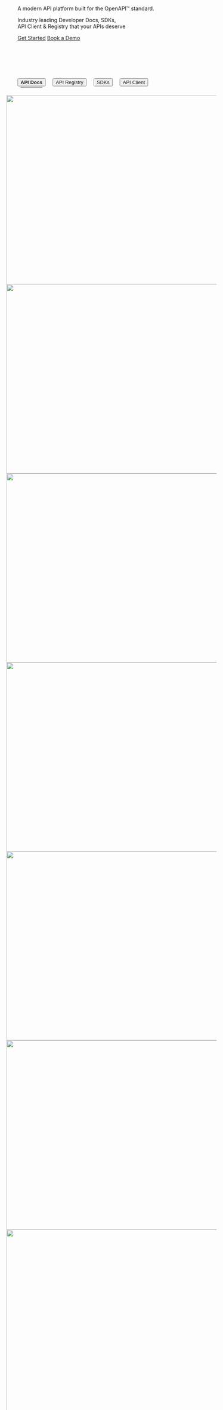 <div class="flex flex-col gap-3 hero small-test">
  <scalar-heading level="2" slug="introduction" class="text-balance">
    A modern API platform built for the OpenAPI™ standard.
  </scalar-heading>
  <p>
    Industry leading Developer Docs, SDKs, API Client & Registry that your APIs
    deserve
  </p>
  <div class="flex gap-2">
    <a class="t-editor__button" href="https://dashboard.scalar.com/register">Get Started</a>
    <a class="t-editor__button" href="https://scalar.cal.com/shane/projectsuccess" target="_blank">Book a Demo</a>
  </div>
  <div class="stickers">
    <div class="draggable sticker-5">
      <scalar-icon src="https://api.scalar.com/cdn/images/LByt7m02eR-6wZrXUk5d5/SiTCkdsfi2287iQBEGzN2.svg"></scalar-icon>
    </div>
    <div class="draggable sticker-1">
      <scalar-icon src="https://api.scalar.com/cdn/images/LByt7m02eR-6wZrXUk5d5/JXS6tZ4EbKIkeGpjP6QKc.svg"></scalar-icon>
    </div>
    <div class="draggable sticker-6">
      <scalar-icon src="https://api.scalar.com/cdn/images/LByt7m02eR-6wZrXUk5d5/sjRzU-qEfO5Y89jmLMyaF.svg"></scalar-icon>
    </div>
    <div class="draggable sticker-7">
      <scalar-icon src="https://api.scalar.com/cdn/images/LByt7m02eR-6wZrXUk5d5/-dJduqbPTJP5xwDRhB5VS.svg"></scalar-icon>
    </div>
  </div>
</div>

<div class="slider">
  <button class="active" type="button" data-target="#slide-1">API Docs</button>
  <button type="button" data-target="#slide-2">API Registry</button>
  <button type="button" data-target="#slide-3">SDKs</button>
  <button type="button" data-target="#slide-4">API Client</button>
  <ul class="gallery container-full" id="gallery">
    <li id="slide-1">
      <img class="light-image" src="/app-docs-animated.svg" />
      <img class="dark-image" src="/app-docs-animated-dark.svg" />
    </li>
    <li id="slide-2">
      <img class="light-image" src="/registry-animated.svg" />
      <img class="dark-image" src="/registry-animated-dark.svg" />
    </li>
    <li id="slide-3">
      <img class="light-image" src="/sdks-animated.svg" />
      <img class="dark-image" src="/sdks-animated-dark.svg" />
    </li>
    <li id="slide-4">
      <img class="light-image" src="/api-client-animated.svg" />
      <img class="dark-image" src="/api-client-animated-dark.svg" />
    </li>
  </ul>
</div>
<div class="logowall">
  <div class="logowall-item">
    <scalar-icon src="https://cdn.scalar.com/marketing/landing/logo-tr.svg"></scalar-icon>
  </div>
  <div class="logowall-item">
    <scalar-icon src="https://cdn.scalar.com/marketing/landing/logo-maersk.svg"></scalar-icon>
  </div>
  <div class="logowall-item">
    <scalar-icon src="https://cdn.scalar.com/marketing/landing/logo-tailscale.svg"></scalar-icon>
  </div>
  <div class="logowall-item">
    <scalar-icon src="https://cdn.scalar.com/marketing/landing/logo-supabase.svg"></scalar-icon>
  </div>
  <div class="logowall-item">
    <scalar-icon src="https://cdn.scalar.com/marketing/landing/logo-flyio.svg"></scalar-icon>
  </div>
  <div class="logowall-item">
    <scalar-icon src="https://cdn.scalar.com/marketing/landing/logo-sfcompute.svg"></scalar-icon>
  </div>
</div>
<div class="quotes">
  <h2>Take their word for it</h2>
  <div class="flex flex-wrap quotes-container">
    <div class="quotes-item">
      <p>
        <b>"After years of helping enterprises implement API strategies at SmartBear, I can confidently say Scalar is what the industry has been waiting for.</b> The strict OpenAPI compliance, robust CLI/API registry, and seamless CI/CD integration solve the exact pain points I watched customers struggle with daily. This is the modern API platform developers deserve."
      </p>
      <p class="mt-3 text-c-3">Michael - Former Solutions Architect @ Smartbear</p>
    </div>
    <div class="quotes-item">
      <p>
        "One of my most recent favorites is a in-browser ad hoc testing UI called Scalar.
One of the things that I really love about Scalar, it's got this modern UI experience, and it provides <b>built-in test generation code for a variety of targets, from cURL to HttpClient in C#.</b>"
      </p>
      <p class="mt-3 text-c-3">Captain Safia - Engineer @ Microsoft ASP.NET</p>
    </div>
    <div class="quotes-item">
      <p>
        "Scalar's "golden ticket" is... Scalar!
<b>They are (in my own words) building a product ecosystem for API design, docs, testing, and governance-</b> with offerings at every price point.
They are open source. So I can get in on free features and stay with Scalar no matter how big my API needs blow up."
      </p>
      <p class="mt-3 text-c-3">Eron - Documentation Engineer @ Qrvey</p>
    </div>
  </div>
</div>
<div>
  <div class="product product-reversed">
    <div class="product-copy">
      <span class="font-bold text-green">Scalar Registry</span>
      <h2>
        The Centralized Repository for Your API Definitions
      </h2>
      <p>
        Upload, manage and version OpenAPI Documents, JSON Schemas and Spectral Rules in a single place. Can pull from your repository, works with any CI workflow.
      </p>
      <div class="flex flex-wrap text-green gap-y-2">
        <b class="flex items-center icon-text gap-3 font-medium w-1/2 min-h-8">
          <scalar-icon src="phosphor/bold/git-branch"></scalar-icon>
          <span>
            <span class="lg-only">Single </span>Source of Truth
          <span>
        </b>
        <b class="flex items-center icon-text gap-3 font-medium w-1/2 min-h-8">
          <scalar-icon src="phosphor/bold/arrows-clockwise"></scalar-icon>
          Bi-directional Git Sync
        </b>
        <b class="flex items-center icon-text gap-3 font-medium w-1/2 min-h-8">
          <scalar-icon src="phosphor/bold/arrow-up-right"></scalar-icon>
          OpenAPI Documents
        </b>
        <b class="flex items-center icon-text gap-3 font-medium w-1/2 min-h-8">
          <scalar-icon src="phosphor/bold/brackets-curly"></scalar-icon>
          <span>JSON Schema<span class="lg-only"> Support</span></span>
        </b>
        <b class="flex items-center icon-text gap-3 font-medium w-1/2 min-h-8">
          <scalar-icon src="phosphor/bold/warning-octagon"></scalar-icon>
          Spectral Rules
        </b>
        <b class="flex items-center icon-text gap-3 font-medium w-1/2 min-h-8">
          <scalar-icon src="phosphor/bold/arrows-clockwise"></scalar-icon>
          AsyncAPI (coming soon)
        </b>
        <b class="flex items-center icon-text gap-3 font-medium w-1/2 min-h-8">
          <scalar-icon src="phosphor/bold/lock-simple"></scalar-icon>
          Private or Public
        </b>
      </div>
      <a class="mt-3 t-editor__anchor" href="/scalar/scalar-registry/getting-started">
      Connect Your API for Free
       →
      </a>
    </div>
    <div class="product-image">
      <div class="product-image-transform">
        <img class="light-image" src="/registry-static.svg" />
        <img class="dark-image" src="/registry-static-dark.svg" />
      </div>
    </div>
    <div class="draggable sticker-4">
      <scalar-icon src="https://api.scalar.com/cdn/images/LByt7m02eR-6wZrXUk5d5/jgGF_IKsu-T_irS-6MMOy.svg"></scalar-icon>
    </div>
  </div>
  <div class="product">
    <div class="product-copy">
      <span class="font-bold text-orange">Scalar API Client</span>
      <scalar-heading level="2" slug="scalar-api-client" class="c">
        The Postman Alternative Your Team Is Dreaming Of
      </scalar-heading>
      <p>
        Fully open-source & offline first API Client built on the OpenAPI standard, by us & our community.
      </p>
      <div class="flex flex-wrap text-orange gap-y-2">
        <b class="flex items-center icon-text gap-3 font-medium w-1/2 min-h-8">
          <scalar-icon src="phosphor/bold/wifi-slash"></scalar-icon>
          Offline-first
        </b>
        <b class="flex items-center icon-text gap-3 font-medium w-1/2 min-h-8">
          <scalar-icon src="phosphor/bold/globe"></scalar-icon>
          Sync your local API
        </b>
        <b class="flex items-center icon-text gap-3 font-medium w-1/2 min-h-8">
          <scalar-icon src="phosphor/bold/graph"></scalar-icon>
          OpenAPI by Heart
        </b>
        <b class="flex items-center icon-text gap-3 font-medium w-1/2 min-h-8">
          <scalar-icon src="phosphor/bold/users"></scalar-icon>
          Collaborate with Others
        </b>
        <b class="flex items-center icon-text gap-3 font-medium w-1/2 min-h-8">
          <scalar-icon src="phosphor/bold/lock-simple-open"></scalar-icon>
          No Vendor Lock-In
        </b>
        <b class="flex items-center icon-text gap-3 font-medium w-1/2 min-h-8">
          <scalar-icon src="phosphor/bold/desktop-tower"></scalar-icon>
          Linux, Windows, macOS
        </b>
      </div>
      <a class="mt-3 t-editor__anchor" href="https://client.scalar.com/">Try It in the Browser →</a>
    </div>
    <div class="product-image">
      <div class="product-image-transform">
        <img class="light-image" src="/api-client-static.svg"/>
        <img class="dark-image" src="/api-client-static-dark.svg"/>
      </div>
    </div>
    <div class="draggable sticker-8">
      <scalar-icon src="https://api.scalar.com/cdn/images/LByt7m02eR-6wZrXUk5d5/JXS6tZ4EbKIkeGpjP6QKc.svg"></scalar-icon>
    </div>
  </div>
  <div class="product product-reversed">
    <div class="product-copy">
      <span class="font-bold text-blue">Scalar Docs</span>
      <scalar-heading level="2" slug="scalar-docs" class="c">
        The Modern Documentation Platform for Your API and Everything Else
      </scalar-heading>
      <p>
        Write documentation with our WYSIWYG, pull Markdown and MDX files from your repository or generate API References from your OpenAPI documents. No matter how you work, your new documentation will always be up to date.
      </p>
      <div class="flex flex-wrap text-blue gap-y-2">
        <b class="flex items-center icon-text gap-3 font-medium w-1/2 min-h-8">
          <scalar-icon src="phosphor/bold/brackets-angle"></scalar-icon>
          Markdown and MDX
        </b>
        <b class="flex items-center icon-text gap-3 font-medium w-1/2 min-h-8">
          <scalar-icon src="phosphor/bold/arrow-up-right"></scalar-icon>
          OpenAPI Documents
        </b>
        <b class="flex items-center icon-text gap-3 font-medium w-1/2 min-h-8">
          <scalar-icon src="phosphor/bold/brackets-curly"></scalar-icon>
          <span><span class="lg-only">Custom </span>HTML/CSS/JS</span>
        </b>
        <b class="flex items-center icon-text gap-3 font-medium w-1/2 min-h-8">
          <scalar-icon src="phosphor/bold/github-logo"></scalar-icon>
          GitHub Sync
        </b>
        <b class="flex items-center icon-text gap-3 font-medium w-1/2 min-h-8">
          <scalar-icon src="phosphor/bold/palette"></scalar-icon>
          Customize Everything
        </b>
        <b class="flex items-center icon-text gap-3 font-medium w-1/2 min-h-8">
          <scalar-icon src="phosphor/bold/users"></scalar-icon>
          Fine-grained Access
        </b>
      </div>
      <a class="mt-3 t-editor__anchor" href="/scalar/scalar-docs/getting-started">Create Your New Documentation →</a>
    </div>
    <div class="product-image">
      <div class="product-image-transform">
        <img class="light-image" src="/api-docs-static-zoom.svg"/>
        <img class="dark-image" src="/api-docs-static-zoom-dark.svg"/>
      </div>
    </div>
    <div class="draggable sticker-3">
      <scalar-icon src="https://api.scalar.com/cdn/images/LByt7m02eR-6wZrXUk5d5/HLhbFqJ4vSzo4UDEZX2dq.svg"></scalar-icon>
    </div>
  </div>
  <div class="product">
    <div class="product-copy">
      <span class="font-bold text-purple">Scalar SDK Generation</span>
      <scalar-heading level="2" slug="scalar-sdk-generation" class="c">
        One Commit To Update All Your SDKs
      </scalar-heading>
      <p>
        Bring your OpenAPI document and get type-safe client libraries for TypeScript, Python, Golang, PHP, Java and Ruby with more languages coming soon.
      </p>
      <div class="flex flex-wrap text-purple gap-y-2">
        <b class="flex items-center icon-text gap-3 font-medium w-1/2 min-h-8">
          <scalar-icon src="phosphor/bold/arrow-up-right"></scalar-icon>
          OpenAPI-First
        </b>
        <b class="flex items-center icon-text gap-3 font-medium w-1/2 min-h-8">
          <scalar-icon src="phosphor/bold/brackets-square"></scalar-icon>
          Custom-code
        </b>
        <b class="flex items-center icon-text gap-3 font-medium w-1/2 min-h-8">
          <scalar-icon src="phosphor/bold/code"></scalar-icon>
          Code Samples
        </b>
        <b class="flex items-center icon-text gap-3 font-medium w-1/2 min-h-8">
          <scalar-icon src="phosphor/bold/fingerprint"></scalar-icon>
          <span><span class="lg-only">OpenAPI </span>Authentication</span>
        </b>
        <b class="flex items-center icon-text gap-3 font-medium w-1/2 min-h-8">
          <scalar-icon src="phosphor/bold/cloud-check"></scalar-icon>
          Syncs with Docs
        </b>
        <b class="flex items-center icon-text gap-3 font-medium w-1/2 min-h-8">
          <scalar-icon src="phosphor/bold/file-cloud"></scalar-icon>
          File Streaming Support
        </b>
      </div>
      <a class="mt-3 t-editor__anchor" href="/scalar/scalar-sdks/getting-started">Generate your first SDK →</a>
    </div>
    <div class="product-image">
      <div class="product-image-transform">
        <img class="light-image" src="/sdks-static.svg" />
        <img class="dark-image" src="/sdks-static-dark.svg" />
      </div>
    </div>
    <div class="draggable sticker-2">
      <scalar-icon src="https://api.scalar.com/cdn/images/LByt7m02eR-6wZrXUk5d5/gM-mqYTBYMkqpnexTIr-r.svg"></scalar-icon>
    </div>
  </div>
</div>
<div class="founder-quote border rounded-lg p-12 relative">
  <scalar-icon src="https://cdn.scalar.com/marketing/landing/scalar-logomark.svg?cache=1234"></scalar-icon>
  <br />
  <br />
  <p>Marc from Scalar here,</p>
  <br />
  <p>
    There's no better feeling than building and being enabled by the software you are integrating with.
  </p>
  <br />
  <p>
    We've all experienced friction with out-of-date docs, no client SDKs in your favorite language, and no one to talk to about your struggles on-boarding.
  </p>
  <br />
  <p>
    But we've also experienced those magical APIs that just work with everything you need right there. This drives our simple three tenants at Scalar: Accessibility, Open-Source, and API First. Making on-boarding easier and  magical enables people to build, and being API first means your business can scale for the future (LLMs).
  </p>
  <br />
  <p>
    Why Open-Source? If done right, it’s transparent, builds industry standards (OpenAPI), accelerates innovation, and fosters collaboration. We love Open-Source and keep it core to our values.
  </p>
  <br />
  <p>
    We are fans of “show don't tell here” at Scalar: so try our Docs (this page), our SDKs for our API that includes our API Client, Agent Scalar to chat with APIs, and our GitHub for all our open-source products. As always, we love your feedback so drop us a line in our discord, email, or book a call with me to see how we can help.
  </p>
  <br />
  <scalar-icon src="https://api.scalar.com/cdn/images/LByt7m02eR-6wZrXUk5d5/rzLt5QLobG1QcqnrhdAor.svg"></scalar-icon>
  <br />
  <div>
    <b>Marc Laventure</b>
    <br />
    <span>CEO, Scalar</span>
  </div>
  <div class="draggable sticker-9">
    <scalar-icon src="https://api.scalar.com/cdn/images/LByt7m02eR-6wZrXUk5d5/jSSY0fRlk7g_HdR7i7BIu.svg"></scalar-icon>
  </div>
</div>
<div class="cta flex flex-col gap-3 small-test">
  <scalar-heading level="2" class="text-balance" slug="what-are-you-waiting-for">What are you waiting for?</scalar-heading>
  <p>
    We're committed to enabling developers and companies to practice the highest
    of API industry standards.
  </p>
  <div class="flex gap-2 mb-11">
    <a class="t-editor__button" href="https://dashboard.scalar.com/register">Get Started</a>
    <a class="t-editor__button" href="https://scalar.cal.com/shane/projectsuccess" target="_blank">Book a Demo</a>
  </div>
  <a class="expander-hover-link" href="https://discord.gg/scalar" target="_blank">Community →</a>
  <a class="expander-hover-link" href="https://github.com/scalar/scalar" target="_blank">GitHub →</a>
  <a class="expander-hover-link" href="mailto:support@scalar.com" target="_blank">Contact Us →</a>
</div>
<div class="expander-container">
  <div class="expander-hover">
    <div class="expander-hover-preview">
      <img class="light-image" src="/api-client-static.svg" />
      <img class="dark-image" src="/api-client-static-dark.svg" />
    </div>
    <div class="relative">
      <div class="expander-hover-sticker">
        <object class="sticker-clip-client" width="156" height="110"
          data="https://api.scalar.com/cdn/images/LByt7m02eR-6wZrXUk5d5/JXS6tZ4EbKIkeGpjP6QKc.svg"></object>
      </div>
      <div class="expander-hover-title">API Client</div>
      <div class="expander">
        <div class="expander-content">
          Minimal, powerful, fully open-source API Client built on open standards by us + our community.
        </div>
      </div>
      <a class="expander-hover-link" href="https://client.scalar.com/" target="_blank">Learn More</a>
    </div>
  </div>
  <div class="expander-hover">
    <div class="expander-hover-preview">
      <img class="light-image" src="/sdks-static.svg" />
      <img class="dark-image" src="/sdks-static-dark.svg" />
    </div>
    <div class="relative">
      <div class="expander-hover-sticker">
        <object class="sticker-clip-sdk" width="145" height="145"
          data="https://api.scalar.com/cdn/images/LByt7m02eR-6wZrXUk5d5/gM-mqYTBYMkqpnexTIr-r.svg"></object>
      </div>
      <div class="expander-hover-title">SDKs</div>
      <div class="expander">
        <div class="expander-content">
          Bring your OpenAPI document and get type-safe client libraries for TypeScript, Python and more.
        </div>
      </div>
      <a class="expander-hover-link" href="/scalar/scalar-sdks/getting-started">Learn More</a>
    </div>
  </div>
  <div class="expander-hover">
    <div class="expander-hover-preview">
      <img class="light-image" src="/registry-static.svg" />
      <img class="dark-image" src="/registry-static-dark.svg" />
    </div>
    <div class="relative">
      <div class="expander-hover-sticker">
      <object class="sticker-clip-registry" width="136" height="186"
          data="https://api.scalar.com/cdn/images/LByt7m02eR-6wZrXUk5d5/jgGF_IKsu-T_irS-6MMOy.svg"></object>
      </div>
      <div class="expander-hover-title">API Registry</div>
      <div class="expander">
        <div class="expander-content">
          Managing & versioning OpenAPI Documents with a deep Git integration.
        </div>
      </div>
      <a class="expander-hover-link" href="/scalar/scalar-registry/getting-started">Learn More</a>
    </div>
  </div>
  <div class="expander-hover">
    <div class="expander-hover-preview">
      <img class="light-image" src="/api-docs-static-zoom.svg" />
      <img class="dark-image" src="/api-docs-static-zoom-dark.svg" />
    </div>
    <div class="relative">
      <div class="expander-hover-sticker">
        <object class="sticker-clip-docs" width="113" height="143" data="https://api.scalar.com/cdn/images/LByt7m02eR-6wZrXUk5d5/HLhbFqJ4vSzo4UDEZX2dq.svg"></object>
      </div>
      <div class="expander-hover-title">API Docs</div>
      <div class="expander">
        <div class="expander-content">
          Write beautiful documentation with Markdown + MDX + Git Sync.
        </div>
      </div>
      <a class="expander-hover-link" href="/scalar/scalar-docs/getting-started">Learn More</a>
    </div>
  </div>
</div>
<div class="footer container-full">
  <div class="footer-content">
      <div>
        <span class="text-c-1">
          <scalar-icon src="https://api.scalar.com/cdn/images/LByt7m02eR-6wZrXUk5d5/qlPkhjY7Ec6E5g3SHMjEp.svg"></scalar-icon>
        </span>
        <p class="mt-10 text-c-3 text-sm text-balance">The Open API company.</p>
        <p class="mt-5 text-c-3 text-sm text-balance">© API Documentation, Inc.</p>
      </div>
      <div class="flex text-sm">
        <div class="w-1/3 flex flex-col gap-2">
          <b>Products</b>
          <a class="text-c-2 hover:text-c-1 font-normal" href="https://guides.scalar.com/scalar/scalar-api-references/getting-started" target="_blank">API References</a>
          <a class="text-c-2 hover:text-c-1 font-normal" href="https://client.scalar.com/" target="_blank">API Client</a>
          <a class="text-c-2 hover:text-c-1 font-normal" href="https://docs.scalar.com/" target="_blank">API Docs</a>
          <a class="text-c-2 hover:text-c-1 font-normal" href="https://editor.scalar.com/" target="_blank">Swagger Editor</a>
        </div>
        <div class="w-1/3 flex flex-col gap-2">
          <b>Company</b>
          <a class="text-c-2 hover:text-c-1 font-normal" href="mailto:support@scalar.com" target="_blank">Support</a>
          <a class="text-c-2 hover:text-c-1 font-normal" href="https://scalar.com/changelog" target="_blank">Changelog</a>
          <a class="text-c-2 hover:text-c-1 font-normal" href="https://scalar.com/terms-and-conditions" target="_blank">Terms of Service</a>
          <a class="text-c-2 hover:text-c-1 font-normal" href="https://scalar.com/privacy-policy" target="_blank">Privacy Policy</a>
        </div>
        <div class="w-1/3 flex flex-col gap-2">
          <b>Socials</b>
          <a class="text-c-2 hover:text-c-1 font-normal" href="https://twitter.com/scalar" target="_blank">x (formerly Twitter)</a>
          <a class="text-c-2 hover:text-c-1 font-normal" href="https://github.com/scalar/scalar" target="_blank">GitHub</a>
          <a class="text-c-2 hover:text-c-1 font-normal" href="https://discord.gg/scalar" target="_blank">Discord</a>
          <a class="text-c-2 hover:text-c-1 font-normal" href="https://www.linkedin.com/company/scalar-org" target="_blank">Linkedin</a>
        </div>
      </div>
  </div>
  <!-- footer animation -->
  <div class="footer-animation">
    <scalar-icon src="https://api.scalar.com/cdn/images/LByt7m02eR-6wZrXUk5d5/v1Pu6_BCmly6VhPAuotVZ.svg"></scalar-icon>
  </div>
</div>
<div class="sticker-filter-effect">
  <scalar-icon src="https://api.scalar.com/cdn/images/LByt7m02eR-6wZrXUk5d5/utn6gGF3Iucolqx4jmXmY.svg">
</div>
<style>
  .t-editor__page-title,
  .layout-aside-right,
  .t-editor__page-nav,
  .notify-container,
  .subheading {
    display: none;
  }
  .t-doc .layout-header {
    z-index: 10000;
  }
  .t-editor__button {
    min-width: 160px;
    justify-content: center;
  }
  .t-editor .editor-content,
  .t-editor {
    padding-bottom: 0;
  }
  h3.t-editor__heading,
  h2.t-editor__heading {
    --font-size: var(--scalar-heading-1);
      margin-top: 0;
  }
  :root {
    --scalar-container-width: 960px;
    --scalar-toc-width: 0;
  }
  .hero.hero {
    margin-top: 88px;
  }
  .small-test {
    max-width: 440px;
    text-wrap: balance;
    margin-top: 88px;
    position: relative;
  }
  .t-editor .editor-static .page-node {
    max-width: var(--scalar-container-width);
    padding-bottom: 0;
    margin-bottom: 0;
  }
  .container {
    width: var(--scalar-container-width);
    margin: auto;
    position: relative;
  }
  .container-full {
    --scalar-container-sidebar-gap: calc(
      (
        (100dvw - var(--scalar-container-width) - var(--scalar-sidebar-width)) /
          2
      )
    );
    width: calc(100dvw - var(--scalar-sidebar-width));
    margin-left: min(-1 * var(--scalar-container-sidebar-gap), -50px);
  }
  .gallery {
    --scalar-gallery-item-offset: 140px;
    padding: 0;
    display: grid;
    grid-template-columns: repeat(
      10,
      calc(
        100dvw - var(--scalar-sidebar-width) -
          var(--scalar-container-sidebar-gap) -
          var(--scalar-container-sidebar-gap) +
          var(--scalar-gallery-item-offset)
      )
    );
    grid-template-rows: 1fr;
    grid-column-gap: 24px;
    overflow: scroll;
    scroll-snap-type: both mandatory;
    scrollbar-width: none;
    padding-left: max(var(--scalar-container-sidebar-gap) - 70px, 50px) !important;
    position: relative;
    margin-top: 32px;
  }
  .gallery::-webkit-scrollbar {
    display: none;
  }
  .gallery li {
    max-width: calc(100dvw - var(--scalar-sidebar-width) - 50px);
    scroll-snap-align: center;
    display: inline-block;
    font-size: 0;
    aspect-ratio: 16/9;
  }
  .gallery li img {
    width: 100%;
    height: 100%;
    object-fit: cover;
  }
  .slider {
    padding-top: 100px;
  }
  .slider button {
    margin-right: 16px;
    color: var(--scalar-color-3);
  }
  .slider button.active {
    color: var(--scalar-oclor-1);
    font-weight: bold;
    text-decoration: underline;
    text-decoration-color: var(--scalar-border-color);
    text-underline-offset: 8px;
  }
  .slider button:hover {
    color: var(--scalar-color-1);
  }
  .container {
    width: 900px;
    margin: auto;
    position: relative;
  }
  .founder-quote {
    padding: 80px 160px 260px 160px;
  }
  .founder-quote.founder-quote {
    margin-top: 120px;
  }
  /* product */
  .product {
    display: flex;
    position: relative;
    border-top: var(--scalar-border-width) solid var(--scalar-border-color);
    gap: 44px;
    padding: 80px 0;
  }
  .product > * {
    flex: 1;
  }
  .product-reversed {
    flex-direction: row-reverse;
  }
  .product:last-of-type {
    border-bottom: var(--scalar-border-width) solid var(--scalar-border-color);
  }
  .product-copy {
    display: flex;
    flex-direction: column;
    gap: 12px;
    padding: 100px 0;
    position: relative;
  }
  .product-image {
    position: relative;
    border-radius: var(--scalar-radius-lg);
    pointer-events: none;
  }
  .product-image-transform {
    position: absolute;
    mask-image: linear-gradient(to bottom, black 65%, transparent 100%);
    left: 0;
  }
  .product-reversed .product-image-transform {
    left: -76px;
  }
  .product-image img {
    all: unset;
    width: 1100px;
    pointer-events: none;
    mask-image: linear-gradient(to right, black 20%, transparent 45%);
  }
  object.product-image-sticker {
    all: unset;
    position: absolute;
    left: -93px;
    bottom: 90px;
    transform: rotate(-7deg);
  }
  object.product-image-sticker-right {
    transform: rotate(7deg);
    left: initial;
    right: -80px;
  }
  .product-copy h2 {
    margin-top: 0;
  }
  .icon-text svg {
    width: 18px;
  }
  .gap-y-2 {
    row-gap: 8px;
  }
  .gap-y-3 {
    row-gap: 12px;
  }
  /* logos */
  .logowall.logowall {
    margin-top: 48px;
    display: grid;
    grid-template-columns: repeat(6, 1fr);
    align-items: center;
    gap: 40px;
  }
  .logowall-item {
    display: flex;
    align-items: center;
    justify-content: center;
  }
  .logowall-item svg {
    width: 100%;
    height: auto;
    max-height: 24px;
  }
  .ign-logo__fill {
    fill: var(--scalar-color-1);
  }
  .fill-current-bg {
    fill: var(--scalar-background-1);
  }
  /* quotes */
  .quotes {
    padding: 120px 0 !important;
  }
  .quotes-container {
    gap: 44px;
    margin-top: 32px;
  }
  .quotes-item {
    flex: 0 0 calc(50% - 22px);
  }
  /* new stuff  */
  .expander {
    display: grid;
    grid-template-rows: 0fr;
    overflow: hidden;
    opacity: 0;
    transition: grid-template-rows 0.25s, opacity 0.25s ease-in-out;
  }
  .expander-content {
    min-height: 0;
    margin-bottom: 12px;
    margin-top: 6px;
    line-height: 1.45;
    font-size: 14px;
  }
  .expander-hover {
    height: 370px;
    position: relative;
  }
  .expander-hover:hover .expander {
    grid-template-rows: 1fr;
    opacity: 1;
    transition: grid-template-rows 0.5s, opacity 0.5s ease-in-out;
  }
  .expander.expanded .expander-content {
    visibility: visible;
  }
  .expander-hover-title {
    font-size: 20px;
    font-weight: var(--scalar-semibold);
    margin-top: 24px;
  }
  .expander-hover-link {
    --font-color: var(--scalar-color-2);
    --font-visited: var(--scalar-color-2);
    color: var(--font-color, var(--scalar-color-1));
    font-weight: var(--scalar-semibold);
    text-underline-offset: 0.25rem;
    text-decoration-thickness: 1px;
    text-decoration: underline;
    text-decoration-color: color-mix(
      in srgb,
      var(--font-color, var(--scalar-color-1)) 30%,
      transparent
    );
    margin-top: 6px;
  }
  .expander-hover:hover .expander-hover-link {
    --font-color: var(--scalar-color-1);
  }
  .expander-hover-preview {
    position: absolute;
    left: -120px;
    top: -220px;
    width: 1100px;
    mask-image: radial-gradient(circle at top left, black 25%, transparent 40%);
    pointer-events: none;
    opacity: 0;
    transition: all 0.3s ease-in-out;
    transform: rotate(1deg) translate3d(-10px, -10px, 0);
    max-height: 500px;
    overflow: hidden;
  }
  .expander-hover .relative {
    z-index: 1;
  }
  .expander-hover:hover .expander-hover-preview {
    opacity: 1;
    transform: rotate(2deg) translate3d(0, 0, 0);
    transition: all 0.3s ease-in-out 0.2s;
  }
  .expander-hover-preview img {
    margin-left: 0;
    mask-image: linear-gradient(black, transparent);
    width: 100%;
  }
  .expander-hover-sticker {
    height: 143px;
    width: 100%;
    display: flex;
    align-items: center;
    position: relative;
    margin-left: -12px;
    transition: transform 0.3s ease-in-out;
    justify-content: flex-start;
  }
  .expander-hover-sticker object {
    pointer-events: none;
  }
  .expander-hover-sticker img {
    max-height: initial;
    margin-left: initial;
  }
  .expander-hover:hover .expander-hover-sticker {
    transform: rotate(-3deg);
  }
  .expander-container {
    display: flex;
    gap: 44px;
  }
  .cta {
    padding: 140px 0;
    margin-top: 0 !important;
  }
  .mb-11 {
    margin-bottom: 44px;
  }
  /* footer */
  .footer {
    position: relative;
    overflow: hidden;
    background: var(--scalar-background-2);
    padding-inline: 20px;
    padding-bottom: 200px;
    margin-top: 100px;
  }
  .footer-animation {
    margin-inline: -30px;
  }
  .footer-animation svg {
    position: absolute;
    bottom: 0;
  }
  .footer-content {
    display: flex;
    gap: 48px;
    max-width: var(--scalar-container-width);
    width: 100%;
    margin: auto;
    padding-top: 92px;
  }
  .footer-content > * {
    flex: 1;
  }
  .footer-content span,
  .footer-content p,
  .footer-content a {
    position: relative;
    z-index: 1;
  }
  .w-1\/3 {
    width: 33.33%
  }
  .light-mode .dark-image {
    display: none;
  }
  .dark-mode .light-image {
    display: none;
  }
  .sticker-clip-client {
    clip-path: path("M158 91.9102C158 95.8908 154.773 99.1172 150.792 99.1172L147.269 99.1172L147.269 105.78C147.268 107.948 145.511 109.705 143.343 109.705L86.2051 109.705C84.0373 109.705 82.2795 107.948 82.2793 105.78L82.2793 99.1172L7.208 99.1172C3.22741 99.1172 1.10673e-05 95.8908 -4.01752e-06 91.9101L-3.50643e-06 80.2178C-3.47119e-06 79.4117 0.135571 78.6109 0.400387 77.8496L25.7949 4.83984C26.8028 1.94219 29.5346 -5.6154e-06 32.6025 -5.4813e-06L150.792 -3.15072e-07C154.773 -1.41078e-07 158 3.22654 158 7.20703L158 91.9102Z")
  }
  .sticker-clip-sdk {
    clip-path: path("M60.0562 8.61129C65.9233 -1.83053 81.0294 -1.61478 86.5955 8.99068L142.416 115.353C144.543 119.406 141.567 124.259 136.991 124.201L114.679 123.918L114.138 135.797C113.962 139.654 110.761 142.678 106.9 142.634L32.9393 141.782C29.1212 141.738 26.0084 138.707 25.864 134.891L25.406 122.787L6.28841 122.544C1.70363 122.486 -1.1476 117.543 1.09835 113.545L60.0562 8.61129Z")
  }
  .sticker-clip-registry {
    clip-path: path("M71.0986 1.13334C75.8537 -0.596969 81.1116 1.85514 82.8428 6.6099L90.3037 27.1079H98.5059C104.199 27.108 108.814 31.7235 108.814 37.4165V77.9663L121.32 112.329C119.703 112.128 118.003 112.298 116.351 112.899C110.96 114.861 108.12 120.659 110.009 125.848C111.898 131.038 117.8 133.654 123.191 131.692C124.844 131.091 126.254 130.127 127.364 128.933L134.608 148.835C136.339 153.591 133.887 158.849 129.132 160.58L73.3945 180.866C68.6393 182.596 63.3816 180.145 61.6504 175.39L58.958 167.994H2.29102C1.02582 167.994 0 166.968 0 165.703V29.398C0.000538247 28.1333 1.02616 27.1079 2.29102 27.1079H9.8125C10.6721 24.5603 12.6383 22.4116 15.3613 21.4204L71.0986 1.13334Z")
  }
  .sticker-clip-docs {
    overflow: hidden;
    border-radius: 20px;
  }
  @media screen and (max-width: 1000px) {
    .t-doc {
      --scalar-sidebar-width: 0px;
    }
    .hero.hero {
      margin-top: 188px;
    }
    .sticker-1,
    .sticker-2,
    .sticker-3,
    .sticker-4,
    .sticker-5,
    .sticker-6,
    .sticker-7,
    .sticker-8,
    .sticker-9 {
      transform: scale(0.8);
    }
    .sticker-1 {
      top: -140px;
      left: -280px;
    }
    .sticker-2 {
      left: 220px;
      bottom: 80px;
    }
    .sticker-3 {
      left: 90px;
      bottom: 20px;
    }
    .sticker-4 {
      left: 60px;
      bottom: 20px;
      --sticker-rotate: 15deg;
    }
    .sticker-5 {
      top: -220px;
      left: -440px;
    }
    .sticker-6 {
      top: 160px;
      left: -30px;
      --sticker-rotate: -10deg;
    }
    .sticker-7 {
      top: -220px;
      left: -100px;
    }
    .sticker-8 {
      top: 840px;
      left: 260px;
    }
    .sticker-9 {
      bottom: 70px;
      right: 30px;
    }
    .container-full {
      --scalar-container-sidebar-gap: 30px;
      padding-inline: 30px;
      margin-inline: -30px;
    }
    .gallery {
      --scalar-gallery-item-offset: 10px;
      margin-top: 24px;
    }
    .gallery li {
      width: calc(100dvw - 60px);
    }
    .logowall.logowall {
      grid-template-columns: repeat(3, 1fr);
      column-gap: 20px;
      row-gap: 40px;
    }
    .logowall-item {
      justify-content: start;
    }
    .logowall-item svg {
      width: auto;
      max-width: 100%;
      height: 100%;
      max-height: 20px;
    }
    .quotes-item {
      flex: 0 0 calc(100% - 22px);
    }
    .product,
    .product-reversed {
      flex-direction: column;
      gap: 60px;
    }
    .product > * {
      flex: initial;
    }
    .product-copy {
      padding-block: 0;
    }
    .product-copy .lg-only {
      display: none;
    }
    .product-image {
      height: 500px;
    }
    .product-image-transform.product-image-transform {
      inset: 0;
      mask-image: none;
    }
    .product-image img {
      height: 100%;
      width: auto;
      mask-image: linear-gradient(to right, black 40%, transparent 60%);
    }
    .founder-quote {
      padding: 40px 40px 60px 40px;
      margin-inline: -10px;
    }
    .expander-container {
      display: grid;
      grid-template-columns: repeat(2, 1fr);
      row-gap: 0;
    }
    .expander-hover {
      width: auto;
    }
    .expander-hover .expander {
      grid-template-rows: 1fr;
      opacity: 1;
    }
    .expander .expander-content {
      visibility: visible;
    }
    .footer-content {
      flex-direction: column;
    }
    .footer-content > * {
      flex: initial;
    }
  }
</style>
